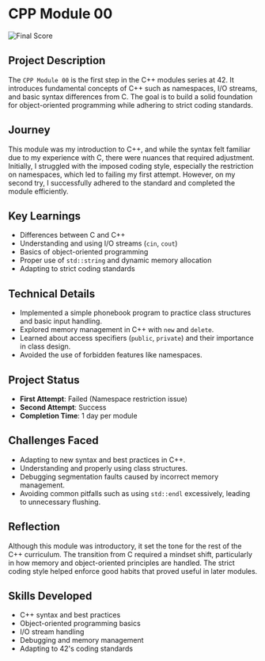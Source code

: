 # CPP Module 00

![Final Score](https://i.ibb.co/DCtw70t/image.png)

## Project Description
The `CPP Module 00` is the first step in the C++ modules series at 42. It introduces fundamental concepts of C++ such as namespaces, I/O streams, and basic syntax differences from C. The goal is to build a solid foundation for object-oriented programming while adhering to strict coding standards.

## Journey
This module was my introduction to C++, and while the syntax felt familiar due to my experience with C, there were nuances that required adjustment. Initially, I struggled with the imposed coding style, especially the restriction on namespaces, which led to failing my first attempt. However, on my second try, I successfully adhered to the standard and completed the module efficiently.

## Key Learnings
- Differences between C and C++
- Understanding and using I/O streams (`cin`, `cout`)
- Basics of object-oriented programming
- Proper use of `std::string` and dynamic memory allocation
- Adapting to strict coding standards

## Technical Details
- Implemented a simple phonebook program to practice class structures and basic input handling.
- Explored memory management in C++ with `new` and `delete`.
- Learned about access specifiers (`public`, `private`) and their importance in class design.
- Avoided the use of forbidden features like namespaces.

## Project Status
- **First Attempt**: Failed (Namespace restriction issue)
- **Second Attempt**: Success
- **Completion Time**: 1 day per module

## Challenges Faced
- Adapting to new syntax and best practices in C++.
- Understanding and properly using class structures.
- Debugging segmentation faults caused by incorrect memory management.
- Avoiding common pitfalls such as using `std::endl` excessively, leading to unnecessary flushing.

## Reflection
Although this module was introductory, it set the tone for the rest of the C++ curriculum. The transition from C required a mindset shift, particularly in how memory and object-oriented principles are handled. The strict coding style helped enforce good habits that proved useful in later modules.

## Skills Developed
- C++ syntax and best practices
- Object-oriented programming basics
- I/O stream handling
- Debugging and memory management
- Adapting to 42's coding standards
